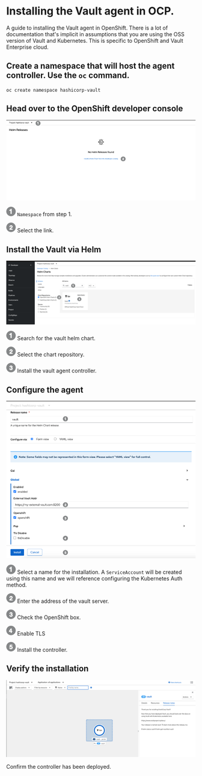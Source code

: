 
# Installing the Vault agent in OCP.  
A guide to installing the Vault agent in OpenShift. There is a lot of documentation that's implicit in assumptions that you are using the OSS version of Vault and Kubernetes. This is specific to OpenShift and Vault Enterprise cloud.   

## Create a namespace that will host the agent controller. Use the `oc` command. 

```
oc create namespace hashicorp-vault 
```

## Head over to the OpenShift developer console 

![](img/step1.png) 

 ![](img/one.png )  `Namespace` from step 1.
 
 ![](img/two.png )  Select the link.


## Install the Vault via Helm

![](img/step2.png) 

 ![](img/one.png )   Search for the vault helm chart.
 
 ![](img/two.png )   Select the chart repository.  
 
 ![](img/three.png ) Install the vault agent controller.


## Configure the agent 

![](img/step3.png) 

 ![](img/one.png )   Select a name for the installation. A `ServiceAccount` will be created using this name and we will reference configuring the Kubernetes Auth method. 

 ![](img/two.png )   Enter the address of the vault server.

 ![](img/three.png ) Check the OpenShift box.
 
 ![](img/four.png )  Enable TLS 
 
 ![](img/five.png )  Install the controller. 


## Verify the installation 

![](img/step4.png) 

  Confirm the controller has been deployed.
